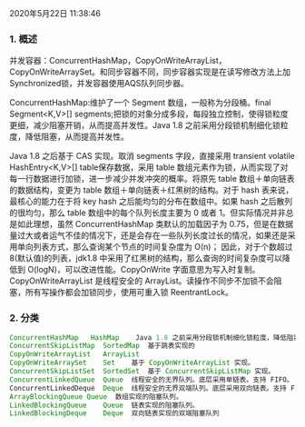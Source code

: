 2020年5月22日 11:38:46

### 1. 概述

并发容器：ConcurrentHashMap，CopyOnWriteArrayList，CopyOnWriteArraySet。和同步容器不同，同步容器实现是在读写修改方法上加Synchronized锁，并发容器使用AQS队列同步器。

ConcurrentHashMap:维护了一个 Segment 数组，一般称为分段桶。final Segment<K,V>[] segments;把锁的对象分成多段，每段独立控制，使得锁粒度更细，减少阻塞开销，从而提高并发性。Java 1.8 之前采用分段锁机制细化锁粒度，降低阻塞，从而提高并发性。

Java 1.8 之后基于 CAS 实现。取消 segments 字段，直接采用 transient volatile HashEntry<K,V>[] table保存数据，采用 table 数组元素作为锁，从而实现了对每一行数据进行加锁，进一步减少并发冲突的概率。将原先 table 数组＋单向链表的数据结构，变更为 table 数组＋单向链表＋红黑树的结构。对于 hash 表来说，最核心的能力在于将 key hash 之后能均匀的分布在数组中。如果 hash 之后散列的很均匀，那么 table 数组中的每个队列长度主要为 0 或者 1。但实际情况并非总是如此理想，虽然 ConcurrentHashMap 类默认的加载因子为 0.75，但是在数据量过大或者运气不佳的情况下，还是会存在一些队列长度过长的情况，如果还是采用单向列表方式，那么查询某个节点的时间复杂度为 O(n)；	因此，对于个数超过 8(默认值)的列表，jdk1.8 中采用了红黑树的结构，那么查询的时间复杂度可以降低到 O(logN)，可以改进性能。CopyOnWrite 字面意思为写入时复制。CopyOnWriteArrayList 是线程安全的 ArrayList。读操作不同步不加锁不会阻塞，所有写操作都会加锁同步，使用可重入锁 ReentrantLock。

### 2. 分类

```java
ConcurrentHashMap   HashMap    Java 1.8 之前采用分段锁机制细化锁粒度，降低阻塞，从而提高并发性；Java 1.8 之后基于 CAS 实现。
ConcurrentSkipListMap  SortedMap  基于跳表实现的
CopyOnWriteArrayList   ArrayList
CopyOnWriteArraySet    Set    基于 CopyOnWriteArrayList 实现。
ConcurrentSkipListSet  SortedSet  基于 ConcurrentSkipListMap 实现。
ConcurrentLinkedQueue  Queue  线程安全的无界队列。底层采用单链表。支持 FIFO。
ConcurrentLinkedDeque  Deque  线程安全的无界双端队列。底层采用双向链表。支持 FIFO 和 FILO。
ArrayBlockingQueue Queue  数组实现的阻塞队列。
LinkedBlockingQueue    Queue  链表实现的阻塞队列。
LinkedBlockingDeque    Deque  双向链表实现的双端阻塞队列
```